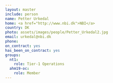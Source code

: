 ```yaml
---
layout: master
include: person
name: Petter Urkedal
home: <a href="http://www.nbi.dk">NBI</a>
country: DK
photo: assets/images/people/Petter_Urkedal2.jpg
email: urkedal@nbi.dk
phone:
on_contract: yes
has_been_on_contract: yes
groups:
  nt1:
    role: Tier-1 Operations
  ahm19-oc:
    role: Member
---
```

